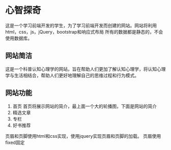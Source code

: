# 心智探奇
这是一个学习前端开发的学生，为了学习前端开发而创建的网站。网站将利用html，css，js，jQuery，bootstrap和响应式布局
所有的数据都是静态的，不会使用数据库。  
## 网站简洁
这是一个科普认知心理学的网站，旨在帮助人们更加了解认知心理学，将认知心理学与生活相结合，帮助人们更好地理解自己的思维过程和行为模式。

## 网站功能
1. 首页
    首页将展示网站的简介，最上面一个大的轮播图，下面是网站的简介
2. 精选文章
3. 专栏
4. 好书推荐

页眉和页脚使用html和css实现，使用jquery实现页眉和页脚的加载。
页眉使用fixed固定



